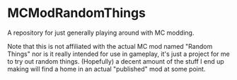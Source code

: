 MCModRandomThings
=================

A repository for just generally playing around with MC modding.

Note that this is not affiliated with the actual MC mod named "Random Things" nor is it really intended for use in gameplay, it's just a project for me to try out random things.  (Hopefully) a decent amount of the stuff I end up making will find a home in an actual "published" mod at some point.
